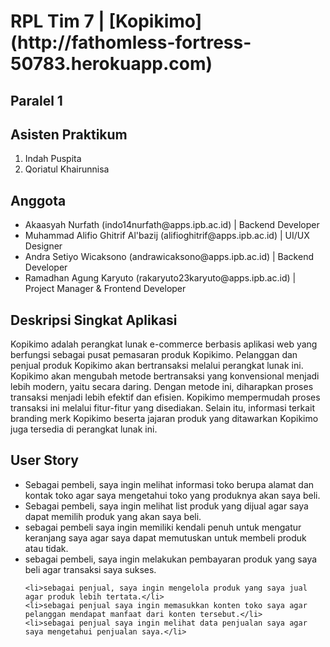 <h1>RPL Tim 7 | [Kopikimo](http://fathomless-fortress-50783.herokuapp.com)</h1>

<h2>Paralel 1</h2>

<h2>Asisten Praktikum</h2>

<ol>
    <li>Indah Puspita</li>
    <li>Qoriatul Khairunnisa</li>
</ol>

<h2>Anggota</h2>

<ul>
    <li>Akaasyah Nurfath (indo14nurfath@apps.ipb.ac.id)                   | Backend Developer</li>
    <li>Muhammad Alifio Ghitrif Al'bazij (alifioghitrif@apps.ipb.ac.id)   | UI/UX Designer</li>
    <li>Andra Setiyo Wicaksono (andrawicaksono@apps.ipb.ac.id)            | Backend Developer</li>
    <li>Ramadhan Agung Karyuto (rakaryuto23karyuto@apps.ipb.ac.id)        | Project Manager & Frontend Developer</li>
</ul>

<h2>Deskripsi Singkat Aplikasi</h2>

<p>
    Kopikimo adalah perangkat lunak e-commerce berbasis aplikasi web yang berfungsi sebagai pusat pemasaran produk Kopikimo. Pelanggan dan penjual produk Kopikimo akan bertransaksi melalui perangkat lunak ini. Kopikimo akan mengubah metode bertransaksi yang konvensional menjadi lebih modern, yaitu secara daring. Dengan metode ini, diharapkan proses transaksi menjadi lebih efektif dan efisien. Kopikimo mempermudah proses transaksi ini melalui fitur-fitur yang disediakan. Selain itu, informasi terkait branding merk Kopikimo beserta jajaran produk yang ditawarkan Kopikimo juga tersedia di perangkat lunak ini. 
</p>

<h2>User Story</h2>
<ul>
    <li>Sebagai pembeli, saya ingin melihat informasi toko berupa alamat dan kontak toko agar saya mengetahui toko yang produknya akan saya beli.</li>
    <li>Sebagai pembeli, saya ingin melihat list produk yang dijual agar saya dapat memilih produk yang akan saya beli.</li>
    <li>sebagai pembeli saya ingin memiliki kendali penuh untuk mengatur keranjang saya agar saya dapat memutuskan untuk membeli produk atau tidak.</li>
    <li>sebagai pembeli, saya ingin melakukan pembayaran produk yang saya beli agar transaksi saya sukses.</li>
    
    <li>sebagai penjual, saya ingin mengelola produk yang saya jual agar produk lebih tertata.</li>
    <li>sebagai penjual saya ingin memasukkan konten toko saya agar pelanggan mendapat manfaat dari konten tersebut.</li>
    <li>sebagai penjual saya ingin melihat data penjualan saya agar saya mengetahui penjualan saya.</li>
</ul>
